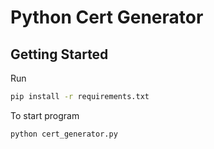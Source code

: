 # Python Cert Generator

## Getting Started

Run

```bash
pip install -r requirements.txt
```

To start program

```bash
python cert_generator.py
```
